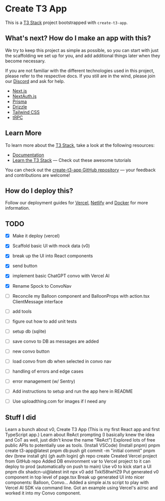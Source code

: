 # Create T3 App

This is a [T3 Stack](https://create.t3.gg/) project bootstrapped with `create-t3-app`.

## What's next? How do I make an app with this?

We try to keep this project as simple as possible, so you can start with just the scaffolding we set up for you, and add additional things later when they become necessary.

If you are not familiar with the different technologies used in this project, please refer to the respective docs. If you still are in the wind, please join our [Discord](https://t3.gg/discord) and ask for help.

- [Next.js](https://nextjs.org)
- [NextAuth.js](https://next-auth.js.org)
- [Prisma](https://prisma.io)
- [Drizzle](https://orm.drizzle.team)
- [Tailwind CSS](https://tailwindcss.com)
- [tRPC](https://trpc.io)

## Learn More

To learn more about the [T3 Stack](https://create.t3.gg/), take a look at the following resources:

- [Documentation](https://create.t3.gg/)
- [Learn the T3 Stack](https://create.t3.gg/en/faq#what-learning-resources-are-currently-available) — Check out these awesome tutorials

You can check out the [create-t3-app GitHub repository](https://github.com/t3-oss/create-t3-app) — your feedback and contributions are welcome!

## How do I deploy this?

Follow our deployment guides for [Vercel](https://create.t3.gg/en/deployment/vercel), [Netlify](https://create.t3.gg/en/deployment/netlify) and [Docker](https://create.t3.gg/en/deployment/docker) for more information.


## TODO
- [x] Make it deploy (vercel)
- [x] Scaffold basic UI with mock data (v0)
- [x] break up the UI into React components
- [x] send button
- [x] implement basic ChatGPT convo with Vercel AI
- [x] Rename Spock to ConvoNav
- [ ] Reconcile my Balloon component and BalloonProps with action.tsx ClientMessage interface 
- [ ] add tools
- [ ] figure out how to add unit tests
- [ ] setup db (sqlite)
- [ ] save convo to DB as messages are added
- [ ] new convo button
- [ ] load convo from db when selected in convo nav
- [ ] handling of errors and edge cases
- [ ] error management (w/ Sentry)
- [ ] Add instructions to setup and run the app here in README
- [ ] Use uploadthing.com for images if I need any


## Stuff I did
Learn a bunch about v0, Create T3 App (This is my first React app and first TypeScript app.)
Learn about ReAct prompting (I basically knew the idea and CoT as well, just didn't know the name "ReAct")
Explored lots of free public APIs to potentially use as tools.
(Install VSCode)
(Install pnpm)
pnpm create t3-app@latest
pnpm db:push
git commit -m "initial commit"
pnpm dev
(brew install gh)
(gh auth login)
gh repo create
Created Vercel project from GitHub repo
Added DB environment var to Vercel project to it can deploy to prod (automatically on push to main)
Use v0 to kick start a UI
pnpm dlx shadcn-ui@latest init
npx v0 add TxkI58twHZ9
Put generated v0 component in top level of page.tsx
Break up generated UI into nicer components: Balloon, Convo...
Added a simple ai.ts script to play with Vercel AI SDK via command line.
Got an example using Vercel's ai/rsc and worked it into my Convo component.

